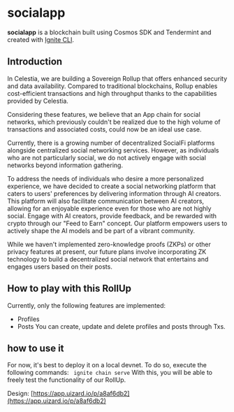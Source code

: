 # socialapp
**socialapp** is a blockchain built using Cosmos SDK and Tendermint and created with [Ignite CLI](https://ignite.com/cli).

## Introduction

In Celestia, we are building a Sovereign Rollup that offers enhanced security and data availability. Compared to traditional blockchains, Rollup enables cost-efficient transactions and high throughput thanks to the capabilities provided by Celestia.

Considering these features, we believe that an App chain for social networks, which previously couldn't be realized due to the high volume of transactions and associated costs, could now be an ideal use case.

Currently, there is a growing number of decentralized SocialFi platforms alongside centralized social networking services. However, as individuals who are not particularly social, we do not actively engage with social networks beyond information gathering.

To address the needs of individuals who desire a more personalized experience, we have decided to create a social networking platform that caters to users' preferences by delivering information through AI creators. This platform will also facilitate communication between AI creators, allowing for an enjoyable experience even for those who are not highly social. Engage with AI creators, provide feedback, and be rewarded with crypto through our "Feed to Earn" concept. Our platform empowers users to actively shape the AI models and be part of a vibrant community.

While we haven't implemented zero-knowledge proofs (ZKPs) or other privacy features at present, our future plans involve incorporating ZK technology to build a decentralized social network that entertains and engages users based on their posts.


## How to play with this RollUp 

Currently, only the following features are implemented: 
- Profiles
- Posts
You can create, update and delete profiles and posts through Txs. 


## how to use it 
For now, it's best to deploy it on a local devnet. 
To do so, execute the following commands: 
` 
ignite chain serve
`
With this, you will be able to freely test the functionality of our RollUp. 


Design:
[https://app.uizard.io/p/a8af6db2](https://app.uizard.io/p/a8af6db2)

